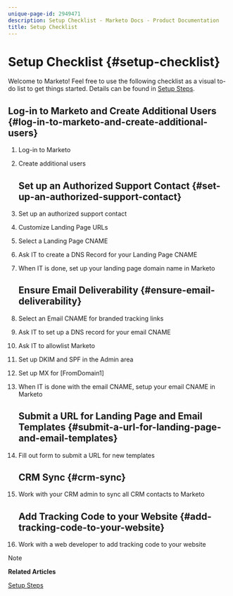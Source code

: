 ```yaml
---
unique-page-id: 2949471
description: Setup Checklist - Marketo Docs - Product Documentation
title: Setup Checklist
---
```


# Setup Checklist {#setup-checklist}

Welcome to Marketo! Feel free to use the following checklist as a visual to-do list to get things started. Details can be found in [Setup Steps](../../getting-started/setup-steps.md).

##  Log-in to Marketo and Create Additional Users {#log-in-to-marketo-and-create-additional-users}

1. Log-in to Marketo
1. Create additional users

   ## Set up an Authorized Support Contact {#set-up-an-authorized-support-contact}

1. Set up an authorized support contact
1. Customize Landing Page URLs 
1. Select a Landing Page CNAME
1. Ask IT to create a DNS Record for your Landing Page CNAME
1. When IT is done, set up your landing page domain name in Marketo

   ## Ensure Email Deliverability {#ensure-email-deliverability}

1. Select an Email CNAME for branded tracking links
1. Ask IT to set up a DNS record for your email CNAME 
1. Ask IT to allowlist Marketo
1. Set up DKIM and SPF in the Admin area
1. Set up MX for [FromDomain1]
1. When IT is done with the email CNAME, setup your email CNAME in Marketo

   ## Submit a URL for Landing Page and Email Templates {#submit-a-url-for-landing-page-and-email-templates}

1. Fill out form to submit a URL for new templates

   ## CRM Sync {#crm-sync}

1. Work with your CRM admin to sync all CRM contacts to Marketo

   ## Add Tracking Code to your Website {#add-tracking-code-to-your-website}

1. Work with a web developer to add tracking code to your website

>[!NOTE]
>
>**Related Articles**
>
>[Setup Steps](../../getting-started/setup-steps.md)


